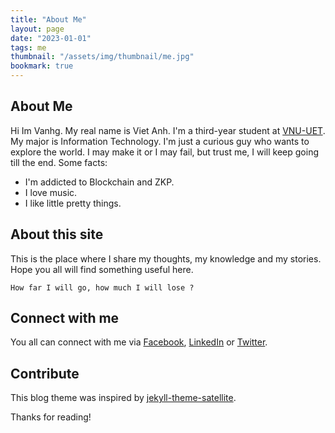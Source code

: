 ```yaml
---
title: "About Me"
layout: page
date: "2023-01-01"
tags: me
thumbnail: "/assets/img/thumbnail/me.jpg"
bookmark: true
---
```



## About Me
Hi Im Vanhg.
My real name is Viet Anh. I'm a third-year student at [VNU-UET](https://uet.vnu.edu.vn). My major is Information Technology.
I'm just a curious guy who wants to explore the world. I may make it or I may fail, but trust me, I will keep going till the end.
Some facts:
- I'm addicted to Blockchain and ZKP.
- I love music.
- I like little pretty things.

## About this site

This is the place where I share my thoughts, my knowledge and my stories. Hope you all will find something useful here.

```
How far I will go, how much I will lose ? 
```
## Connect with me
You all can connect with me via [Facebook](https://www.facebook.com/iamvanhg/), [LinkedIn](https://www.linkedin.com/in/pham-gia-viet-anh-68676b223/) or [Twitter](https://twitter.com/PVanh21). 

## Contribute
This blog theme was inspired by [jekyll-theme-satellite](https://github.com/byanko55/jekyll-theme-satellite).

Thanks for reading!
